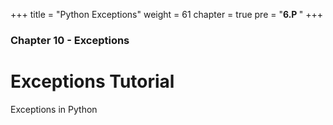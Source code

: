 +++
title = "Python Exceptions"
weight = 61
chapter = true
pre = "<b>6.P </b>"
+++

### Chapter 10 - Exceptions

# Exceptions Tutorial

Exceptions in Python
